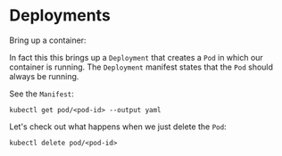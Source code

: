 # Deployments

Bring up a container:


In fact this this brings up a `Deployment` that creates a `Pod` in which our container is running. The `Deployment` manifest states that the `Pod` should always be running.

See the `Manifest`:
```
kubectl get pod/<pod-id> --output yaml
```


Let's check out what happens when we just delete the `Pod`:
```
kubectl delete pod/<pod-id>
```
